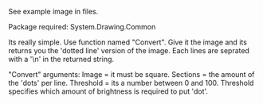 See example image in files.

Package required: System.Drawing.Common


Its really simple.
Use function named "Convert".
Give it the image and its returns you the 'dotted line' version of the image.
Each lines are seprated with a '\n' in the returned string.

"Convert" arguments:
Image = it must be square.
Sections = the amount of the 'dots' per line.
Threshold = its a number between 0 and 100.
Threshold specifies which amount of brightness is required to put 'dot'.
